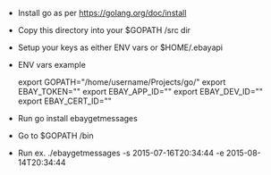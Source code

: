 * Install go as per https://golang.org/doc/install
* Copy this directory into your  $GOPATH /src dir
* Setup your keys as either ENV vars or $HOME/.ebayapi
* ENV vars example

    export GOPATH="/home/username/Projects/go/"
    export EBAY_TOKEN=""
    export EBAY_APP_ID=""
    export EBAY_DEV_ID=""
    export EBAY_CERT_ID=""
	

* Run go install ebaygetmessages
* Go to $GOPATH /bin
* Run ex. ./ebaygetmessages -s 2015-07-16T20:34:44 -e 2015-08-14T20:34:44